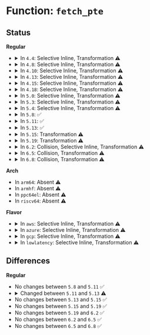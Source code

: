 # Function: <code>fetch_pte</code>

## Status
<b>Regular</b>
<ul>
<li>
<details>
<summary>In <code>4.4</code>: Selective Inline, Transformation ⚠️</summary>

**Collision:** Unique Static

**Inline:** Selective

**Transformation:** True

**Instances:**

```
In drivers/iommu/amd_iommu.c (ffffffff8152e8f0)
Location: drivers/iommu/amd_iommu.c:1198
Inline: True
Direct callers:
  - drivers/iommu/amd_iommu.c:amd_iommu_iova_to_phys
  - drivers/iommu/amd_iommu.c:amd_iommu_unmap
  - drivers/iommu/amd_iommu.c:alloc_new_range
```
**Symbols:**

```
ffffffff8152e8f0-ffffffff8152ea6d: fetch_pte.isra.10 (STB_LOCAL)
```
</details>
</li>
<li>
<details>
<summary>In <code>4.8</code>: Selective Inline, Transformation ⚠️</summary>

**Collision:** Unique Static

**Inline:** Selective

**Transformation:** True

**Instances:**

```
In drivers/iommu/amd_iommu.c (ffffffff81582830)
Location: drivers/iommu/amd_iommu.c:1304
Inline: True
Direct callers:
  - drivers/iommu/amd_iommu.c:amd_iommu_iova_to_phys
  - drivers/iommu/amd_iommu.c:iommu_unmap_page
```
**Symbols:**

```
ffffffff81582830-ffffffff81582995: fetch_pte.isra.8 (STB_LOCAL)
```
</details>
</li>
<li>
<details>
<summary>In <code>4.10</code>: Selective Inline, Transformation ⚠️</summary>

**Collision:** Unique Static

**Inline:** Selective

**Transformation:** True

**Instances:**

```
In drivers/iommu/amd_iommu.c (ffffffff815aeb20)
Location: drivers/iommu/amd_iommu.c:1394
Inline: True
Direct callers:
  - drivers/iommu/amd_iommu.c:amd_iommu_iova_to_phys
  - drivers/iommu/amd_iommu.c:iommu_unmap_page
```
**Symbols:**

```
ffffffff815aeb20-ffffffff815aec85: fetch_pte.isra.8 (STB_LOCAL)
```
</details>
</li>
<li>
<details>
<summary>In <code>4.13</code>: Selective Inline, Transformation ⚠️</summary>

**Collision:** Unique Static

**Inline:** Selective

**Transformation:** True

**Instances:**

```
In drivers/iommu/amd_iommu.c (ffffffff815c4710)
Location: drivers/iommu/amd_iommu.c:1453
Inline: True
Direct callers:
  - drivers/iommu/amd_iommu.c:amd_iommu_iova_to_phys
```
**Symbols:**

```
ffffffff815c4710-ffffffff815c4881: fetch_pte.isra.9 (STB_LOCAL)
```
</details>
</li>
<li>
<details>
<summary>In <code>4.15</code>: Selective Inline, Transformation ⚠️</summary>

**Collision:** Unique Static

**Inline:** Selective

**Transformation:** True

**Instances:**

```
In drivers/iommu/amd_iommu.c (ffffffff8162b560)
Location: drivers/iommu/amd_iommu.c:1394
Inline: True
Direct callers:
  - drivers/iommu/amd_iommu.c:amd_iommu_iova_to_phys
```
**Symbols:**

```
ffffffff8162b560-ffffffff8162b6ee: fetch_pte.isra.7 (STB_LOCAL)
```
</details>
</li>
<li>
<details>
<summary>In <code>4.18</code>: Selective Inline, Transformation ⚠️</summary>

**Collision:** Unique Static

**Inline:** Selective

**Transformation:** True

**Instances:**

```
In drivers/iommu/amd_iommu.c (ffffffff816661b0)
Location: drivers/iommu/amd_iommu.c:1400
Inline: True
Direct callers:
  - drivers/iommu/amd_iommu.c:amd_iommu_iova_to_phys
```
**Symbols:**

```
ffffffff816661b0-ffffffff8166633c: fetch_pte.isra.9 (STB_LOCAL)
```
</details>
</li>
<li>
<details>
<summary>In <code>5.0</code>: Selective Inline, Transformation ⚠️</summary>

**Collision:** Unique Static

**Inline:** Selective

**Transformation:** True

**Instances:**

```
In drivers/iommu/amd_iommu.c (ffffffff81684a60)
Location: drivers/iommu/amd_iommu.c:1515
Inline: True
```
**Symbols:**

```
ffffffff81684a60-ffffffff81684bf5: fetch_pte.isra.8 (STB_LOCAL)
```
</details>
</li>
<li>
<details>
<summary>In <code>5.3</code>: Selective Inline, Transformation ⚠️</summary>

**Collision:** Unique Static

**Inline:** Selective

**Transformation:** True

**Instances:**

```
In drivers/iommu/amd_iommu.c (ffffffff816bbfb0)
Location: drivers/iommu/amd_iommu.c:1530
Inline: True
```
**Symbols:**

```
ffffffff816bbfb0-ffffffff816bc10d: fetch_pte.isra.0 (STB_LOCAL)
```
</details>
</li>
<li>
<details>
<summary>In <code>5.4</code>: Selective Inline, Transformation ⚠️</summary>

**Collision:** Unique Static

**Inline:** Selective

**Transformation:** True

**Instances:**

```
In drivers/iommu/amd_iommu.c (ffffffff816dee40)
Location: drivers/iommu/amd_iommu.c:1583
Inline: True
```
**Symbols:**

```
ffffffff816dee40-ffffffff816def9e: fetch_pte.isra.0 (STB_LOCAL)
```
</details>
</li>
<li>
<details>
<summary>In <code>5.8</code>: ✅</summary>

```c
u64 *fetch_pte(struct protection_domain *domain, long unsigned int address, long unsigned int *page_size);
```

**Collision:** Unique Static

**Inline:** No

**Transformation:** False

**Instances:**

```
In drivers/iommu/amd/iommu.c (ffffffff81795ce0)
Location: drivers/iommu/amd/iommu.c:1553
Inline: False
Direct callers:
  - drivers/iommu/amd/iommu.c:amd_iommu_iova_to_phys
  - drivers/iommu/amd/iommu.c:iommu_unmap_page
```
**Symbols:**

```
ffffffff81795ce0-ffffffff81795e52: fetch_pte (STB_LOCAL)
```
</details>
</li>
<li>
<details>
<summary>In <code>5.11</code>: ✅</summary>

```c
u64 *fetch_pte(struct protection_domain *domain, long unsigned int address, long unsigned int *page_size);
```

**Collision:** Unique Static

**Inline:** No

**Transformation:** False

**Instances:**

```
In drivers/iommu/amd/iommu.c (ffffffff817a4400)
Location: drivers/iommu/amd/iommu.c:1644
Inline: False
Direct callers:
  - drivers/iommu/amd/iommu.c:amd_iommu_iova_to_phys
  - drivers/iommu/amd/iommu.c:iommu_unmap_page
```
**Symbols:**

```
ffffffff817a4400-ffffffff817a4572: fetch_pte (STB_LOCAL)
```
</details>
</li>
<li>
<details>
<summary>In <code>5.13</code>: ✅</summary>

```c
u64 *fetch_pte(struct amd_io_pgtable *pgtable, long unsigned int address, long unsigned int *page_size);
```

**Collision:** Unique Static

**Inline:** No

**Transformation:** False

**Instances:**

```
In drivers/iommu/amd/io_pgtable.c (ffffffff8178c050)
Location: drivers/iommu/amd/io_pgtable.c:316
Inline: False
Direct callers:
  - drivers/iommu/amd/io_pgtable.c:iommu_v1_iova_to_phys
  - drivers/iommu/amd/io_pgtable.c:iommu_v1_unmap_page
```
**Symbols:**

```
ffffffff8178c050-ffffffff8178c1b8: fetch_pte (STB_LOCAL)
```
</details>
</li>
<li>
<details>
<summary>In <code>5.15</code>: Transformation ⚠️</summary>

```c
u64 *fetch_pte(struct amd_io_pgtable *pgtable, long unsigned int address, long unsigned int *page_size);
```

**Collision:** Unique Static

**Inline:** No

**Transformation:** True

**Instances:**

```
In drivers/iommu/amd/io_pgtable.c (0)
Location: drivers/iommu/amd/io_pgtable.c:316
Inline: False
Direct callers:
  - drivers/iommu/amd/io_pgtable.c:iommu_v1_iova_to_phys
  - drivers/iommu/amd/io_pgtable.c:iommu_v1_unmap_page
```
**Symbols:**

```
ffffffff81813370-ffffffff818134c3: fetch_pte (STB_LOCAL)
ffffffff81cfe9d4-ffffffff81cfea7f: fetch_pte.cold (STB_LOCAL)
```
</details>
</li>
<li>
<details>
<summary>In <code>5.19</code>: Transformation ⚠️</summary>

```c
u64 *fetch_pte(struct amd_io_pgtable *pgtable, long unsigned int address, long unsigned int *page_size);
```

**Collision:** Unique Static

**Inline:** No

**Transformation:** True

**Instances:**

```
In drivers/iommu/amd/io_pgtable.c (0)
Location: drivers/iommu/amd/io_pgtable.c:290
Inline: False
Direct callers:
  - drivers/iommu/amd/io_pgtable.c:iommu_v1_iova_to_phys
  - drivers/iommu/amd/io_pgtable.c:iommu_v1_unmap_page
```
**Symbols:**

```
ffffffff81954360-ffffffff819544ca: fetch_pte (STB_LOCAL)
ffffffff81ec7230-ffffffff81ec7292: fetch_pte.cold (STB_LOCAL)
```
</details>
</li>
<li>
<details>
<summary>In <code>6.2</code>: Collision, Selective Inline, Transformation ⚠️</summary>

```c
u64 *fetch_pte(struct amd_io_pgtable *pgtable, long unsigned int address, long unsigned int *page_size);
```

**Collision:** Static-Static Collision

**Inline:** Selective

**Transformation:** True

**Instances:**

```
In drivers/iommu/amd/io_pgtable.c (0)
Location: drivers/iommu/amd/io_pgtable.c:290
Inline: False
Direct callers:
  - drivers/iommu/amd/io_pgtable.c:iommu_v1_iova_to_phys
  - drivers/iommu/amd/io_pgtable.c:iommu_v1_unmap_pages
```
```
In drivers/iommu/amd/io_pgtable_v2.c (ffffffff81abb5d0)
Location: drivers/iommu/amd/io_pgtable_v2.c:204
Inline: True
Direct callers:
  - drivers/iommu/amd/io_pgtable_v2.c:iommu_v2_iova_to_phys
  - drivers/iommu/amd/io_pgtable_v2.c:iommu_v2_unmap_pages
```
**Symbols:**

```
ffffffff81aba160-ffffffff81aba2ca: fetch_pte (STB_LOCAL)
ffffffff82097183-ffffffff820971e5: fetch_pte.cold (STB_LOCAL)
ffffffff81abb5d0-ffffffff81abb690: fetch_pte.isra.0 (STB_LOCAL)
```
</details>
</li>
<li>
<details>
<summary>In <code>6.5</code>: Collision, Transformation ⚠️</summary>

```c
u64 *fetch_pte(struct amd_io_pgtable *pgtable, long unsigned int address, long unsigned int *page_size);
```

**Collision:** Static-Static Collision

**Inline:** No

**Transformation:** True

**Instances:**

```
In drivers/iommu/amd/io_pgtable.c (0)
Location: drivers/iommu/amd/io_pgtable.c:290
Inline: False
Direct callers:
  - drivers/iommu/amd/io_pgtable.c:iommu_v1_iova_to_phys
  - drivers/iommu/amd/io_pgtable.c:iommu_v1_unmap_pages
```
```
In drivers/iommu/amd/io_pgtable_v2.c (0)
Location: drivers/iommu/amd/io_pgtable_v2.c:198
Inline: False
Direct callers:
  - drivers/iommu/amd/io_pgtable_v2.c:iommu_v2_iova_to_phys
  - drivers/iommu/amd/io_pgtable_v2.c:iommu_v2_unmap_pages
```
**Symbols:**

```
ffffffff81b06700-ffffffff81b06884: fetch_pte (STB_LOCAL)
ffffffff821180cc-ffffffff82118180: fetch_pte.cold (STB_LOCAL)
ffffffff81b07800-ffffffff81b07905: fetch_pte (STB_LOCAL)
ffffffff82118258-ffffffff8211829c: fetch_pte.cold (STB_LOCAL)
```
</details>
</li>
<li>
<details>
<summary>In <code>6.8</code>: Collision, Transformation ⚠️</summary>

```c
u64 *fetch_pte(struct amd_io_pgtable *pgtable, long unsigned int address, long unsigned int *page_size);
```

**Collision:** Static-Static Collision

**Inline:** No

**Transformation:** True

**Instances:**

```
In drivers/iommu/amd/io_pgtable.c (0)
Location: drivers/iommu/amd/io_pgtable.c:290
Inline: False
Direct callers:
  - drivers/iommu/amd/io_pgtable.c:iommu_v1_read_and_clear_dirty
  - drivers/iommu/amd/io_pgtable.c:iommu_v1_iova_to_phys
  - drivers/iommu/amd/io_pgtable.c:iommu_v1_unmap_pages
```
```
In drivers/iommu/amd/io_pgtable_v2.c (0)
Location: drivers/iommu/amd/io_pgtable_v2.c:198
Inline: False
Direct callers:
  - drivers/iommu/amd/io_pgtable_v2.c:iommu_v2_iova_to_phys
  - drivers/iommu/amd/io_pgtable_v2.c:iommu_v2_unmap_pages
```
**Symbols:**

```
ffffffff81b5a520-ffffffff81b5a6a4: fetch_pte (STB_LOCAL)
ffffffff821f5d99-ffffffff821f5e4d: fetch_pte.cold (STB_LOCAL)
ffffffff81b5b830-ffffffff81b5b935: fetch_pte (STB_LOCAL)
ffffffff821f5f65-ffffffff821f5fa9: fetch_pte.cold (STB_LOCAL)
```
</details>
</li>
</ul>
<b>Arch</b>
<ul>
<li>
In <code>arm64</code>: Absent ⚠️
</li>
<li>
In <code>armhf</code>: Absent ⚠️
</li>
<li>
In <code>ppc64el</code>: Absent ⚠️
</li>
<li>
In <code>riscv64</code>: Absent ⚠️
</li>
</ul>
<b>Flavor</b>
<ul>
<li>
<details>
<summary>In <code>aws</code>: Selective Inline, Transformation ⚠️</summary>

**Collision:** Unique Static

**Inline:** Selective

**Transformation:** True

**Instances:**

```
In drivers/iommu/amd_iommu.c (ffffffff816a4890)
Location: drivers/iommu/amd_iommu.c:1583
Inline: True
```
**Symbols:**

```
ffffffff816a4890-ffffffff816a49ee: fetch_pte.isra.0 (STB_LOCAL)
```
</details>
</li>
<li>
<details>
<summary>In <code>azure</code>: Selective Inline, Transformation ⚠️</summary>

**Collision:** Unique Static

**Inline:** Selective

**Transformation:** True

**Instances:**

```
In drivers/iommu/amd_iommu.c (ffffffff81682280)
Location: drivers/iommu/amd_iommu.c:1583
Inline: True
```
**Symbols:**

```
ffffffff81682280-ffffffff816823de: fetch_pte.isra.0 (STB_LOCAL)
```
</details>
</li>
<li>
<details>
<summary>In <code>gcp</code>: Selective Inline, Transformation ⚠️</summary>

**Collision:** Unique Static

**Inline:** Selective

**Transformation:** True

**Instances:**

```
In drivers/iommu/amd_iommu.c (ffffffff816d2b00)
Location: drivers/iommu/amd_iommu.c:1583
Inline: True
```
**Symbols:**

```
ffffffff816d2b00-ffffffff816d2c5e: fetch_pte.isra.0 (STB_LOCAL)
```
</details>
</li>
<li>
<details>
<summary>In <code>lowlatency</code>: Selective Inline, Transformation ⚠️</summary>

**Collision:** Unique Static

**Inline:** Selective

**Transformation:** True

**Instances:**

```
In drivers/iommu/amd_iommu.c (ffffffff816ed1a0)
Location: drivers/iommu/amd_iommu.c:1583
Inline: True
```
**Symbols:**

```
ffffffff816ed1a0-ffffffff816ed2fe: fetch_pte.isra.0 (STB_LOCAL)
```
</details>
</li>
</ul>

## Differences
<b>Regular</b>
<ul>
<li>
No changes between <code>5.8</code> and <code>5.11</code> ✅
</li>
<li>
<details>
<summary>Changed between <code>5.11</code> and <code>5.13</code> ⚠️</summary>
<ul>
<li>
<b>Param added. </b>
<code>struct amd_io_pgtable *pgtable</code>
</li>
<li>
<b>Param removed. </b>
<code>struct protection_domain *domain</code>
</li>
</ul>
</details>
</li>
<li>
No changes between <code>5.13</code> and <code>5.15</code> ✅
</li>
<li>
No changes between <code>5.15</code> and <code>5.19</code> ✅
</li>
<li>
No changes between <code>5.19</code> and <code>6.2</code> ✅
</li>
<li>
No changes between <code>6.2</code> and <code>6.5</code> ✅
</li>
<li>
No changes between <code>6.5</code> and <code>6.8</code> ✅
</li>
</ul>
